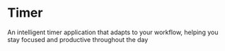 # Timer
An intelligent timer application that adapts to your workflow, helping you stay focused and productive throughout the day
